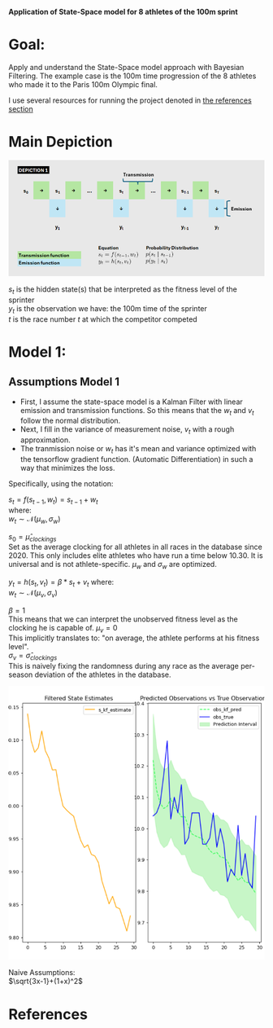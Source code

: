 **Application of State-Space model for 8 athletes of the 100m sprint**

# Goal:

Apply and understand the State-Space model approach with Bayesian Filtering. The example case is the 100m time progression of the 8 athletes who made it to the Paris 100m Olympic final.

I use several resources for running the project denoted in [the references section](#References)

# Main Depiction

![](https://github.com/V-Mitch/track_ssm/blob/master/depiction_1.png)
  
$s_t$ is the hidden state(s) that be interpreted as the fitness level of the sprinter  
$y_t$ is the observation we have: the 100m time of the sprinter  
$t$ is the race number $t$ at which the competitor competed  
  
# Model 1:
  
## Assumptions Model 1
- First, I assume the state-space model is a Kalman Filter with linear emission and transmission functions. So this means that the $w_t$ and $v_t$ follow the normal distribution.  
- Next, I fill in the variance of measurement noise, $v_t$ with a rough approximation.  
- The tranmission noise or $w_t$ has it's mean and variance optimized with the tensorflow gradient function. (Automatic Differentiation) in such a way that minimizes the loss.

Specifically, using the notation:
  
$s_t = f(s_{t-1},w_t) = s_{t-1} + w_t$  
where:  
$w_t \sim \mathcal{N}(\mu_{w}, \sigma_{w})$
  
$s_0 = \hat{\mu}_{clockings}$  
Set as the average clocking for all athletes in all races in the database since 2020. This only includes elite athletes who have run a time below 10.30. It is universal and is not athlete-specific.
$\mu_w$ and $\sigma_w$ are optimized. 
  
$y_t = h(s_t, v_t) = \beta * s_t + v_t$
where:  
$w_t \sim \mathcal{N}(\mu_{v}, \sigma_{v})$
  
$\beta = 1$  
This means that we can interpret the unobserved fitness level as the clocking he is capable of. 
$\mu_v = 0$  
This implicitly translates to: "on average, the athlete performs at his fitness level".  
$\sigma_v = \hat{\sigma}_{clockings}$   
This is naively fixing the randomness during any race as the average per-season deviation of the athletes in the database.  
  

![](https://github.com/V-Mitch/track_ssm/blob/master/plot_1.png)

Naive Assumptions:  
$`\sqrt{3x-1}+(1+x)^2`$

# References 
